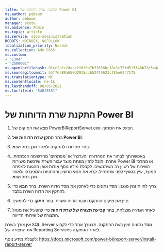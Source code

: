 ```yaml
---
title: התקנת שרת הדוחות של Power BI
ms.author: pebaum
author: pebaum
manager: scotv
ms.audience: Admin
ms.topic: article
ms.service: o365-administration
ROBOTS: NOINDEX, NOFOLLOW
localization_priority: Normal
ms.collection: Adm_O365
ms.custom:
- "1304"
- "2500001"
ms.openlocfilehash: 01cc2efc2dacc2fdf0b7b7f036bc18e1c75fd515348b72d5c4dde96949a51a2d
ms.sourcegitcommit: b5f7da89a650d2915dc652449623c78be6247175
ms.translationtype: MT
ms.contentlocale: he-IL
ms.lasthandoff: 08/05/2021
ms.locfileid: "54028581"
---
```

# <a name="install-power-bi-report-server"></a>התקנת שרת הדוחות של Power BI

1. מצא את המיקום של PowerBIReportServer.exe הפעל את המתקין.

2. בחר **התקן שרת הדוחות של Power BI**.

3. בחר מהדורה להתקנה ולאחר מכן בחר **הבא**.

4. באפשרותך לבחור את המהדורה 'הערכה' או 'מפתחים' מהרשימה הנפתחת.  אחרת, תוכל להזין מפתח מוצר עבור השרת שרכשת משירות Power BI או ממרכז השירות של רשיון רב משתמשים. לקבלת מידע נוסף אודות אופן ההגעה למפתח המוצר, עיין בסעיף לפני שתתחיל. קרא את תנאי הרשיון וההתניות והסכים לו ולאחר מכן בחר **הבא**.

5. צריך להיות זמין מנגנון מסד נתונים כדי לאחסן את מסד הדוח השרת. בחר **הבא** כדי להתקין את הדוח השרת בלבד.

6. ציין את מיקום ההתקנה עבור הדוח השרת. בחר **התקן** כדי להמשיך.

7. לאחר הגדרה מוצלחת, בחר **קביעת תצורה של שרת דוחות** כדי להפעיל את מנהל התצורה של שירותי הדיווח.

אין צורך בשרת SQL Server מסד נתונים זמין בעת ההתקנה. תצטרך אחד כדי לקבוע את התצורה של Reporting Services לאחר ההתקנה.

לקבלת מידע נוסף: https://docs.microsoft.com/power-bi/report-server/install-report-server
